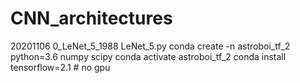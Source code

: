 # CNN_architectures

20201106 0_LeNet_5_1988
    LeNet_5.py
        conda create -n astroboi_tf_2 python=3.6 numpy scipy
        conda activate astroboi_tf_2
        conda install tensorflow=2.1 # no gpu
    